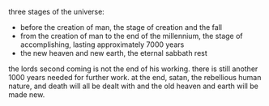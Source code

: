 three stages of the universe:
- before the creation of man, the stage of creation and the fall
- from the creation of man to the end of the millennium, the stage of accomplishing, lasting approximately 7000 years
- the new heaven and new earth, the eternal sabbath rest

the lords second coming is not the end of his working. there is still another 1000 years needed for further work. at the end, satan, the rebellious human nature, and death will all be dealt with and the old heaven and earth will be made new.
